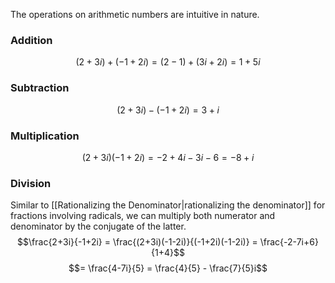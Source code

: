 The operations on arithmetic numbers are intuitive in nature.
### Addition
$$(2+3i) + (-1+2i) = (2-1) + (3i+2i) = 1+5i$$
### Subtraction
$$(2+3i) - (-1+2i) = 3+i$$
### Multiplication
$$(2+3i)(-1+2i) = -2+4i-3i-6 = -8+i$$
### Division
Similar to [[Rationalizing the Denominator|rationalizing the denominator]] for fractions involving radicals, we can multiply both numerator and denominator by the conjugate of the latter.
$$\frac{2+3i}{-1+2i} = \frac{(2+3i)(-1-2i)}{(-1+2i)(-1-2i)} = \frac{-2-7i+6}{1+4}$$
$$= \frac{4-7i}{5} = \frac{4}{5} - \frac{7}{5}i$$

